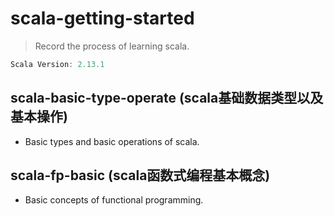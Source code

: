 # scala-getting-started

> Record the process of learning scala.

```java
Scala Version: 2.13.1
```

## scala-basic-type-operate (scala基础数据类型以及基本操作)

- Basic types and basic operations of scala.

## scala-fp-basic (scala函数式编程基本概念)

- Basic concepts of functional programming.
